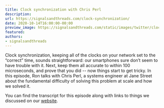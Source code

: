 ```yaml
---
title: Clock synchronization with Chris Perl
description:
url: https://signalsandthreads.com/clock-synchronization/
date: 2020-10-14T16:00:00-00:00
preview_image: https://signalsandthreads.com/static/images/twitter/clock_synchronization.png
featured:
authors:
- signalsandthreads
---
```


<p>Clock synchronization, keeping all of the clocks on your network set to the &ldquo;correct&rdquo; time, sounds straightforward: our smartphones sure don&rsquo;t seem to have trouble with it. Next, keep them all accurate to within 100 microseconds, and prove that you did -- now things start to get tricky. In this episode, Ron talks with Chris Perl, a systems engineer at Jane Street about the fundamental difficulty of solving this problem at scale and how we solved it.</p><p>You can find the transcript for this episode along with links to things we discussed on our <a href="https://signalsandthreads.com/multicast-and-the-markets">website</a>.</p>

